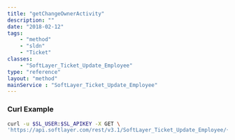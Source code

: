 ```yaml
---
title: "getChangeOwnerActivity"
description: ""
date: "2018-02-12"
tags:
    - "method"
    - "sldn"
    - "Ticket"
classes:
    - "SoftLayer_Ticket_Update_Employee"
type: "reference"
layout: "method"
mainService : "SoftLayer_Ticket_Update_Employee"
---
```


### Curl Example
```bash
curl -u $SL_USER:$SL_APIKEY -X GET \
'https://api.softlayer.com/rest/v3.1/SoftLayer_Ticket_Update_Employee/{SoftLayer_Ticket_Update_EmployeeID}/getChangeOwnerActivity'
```
